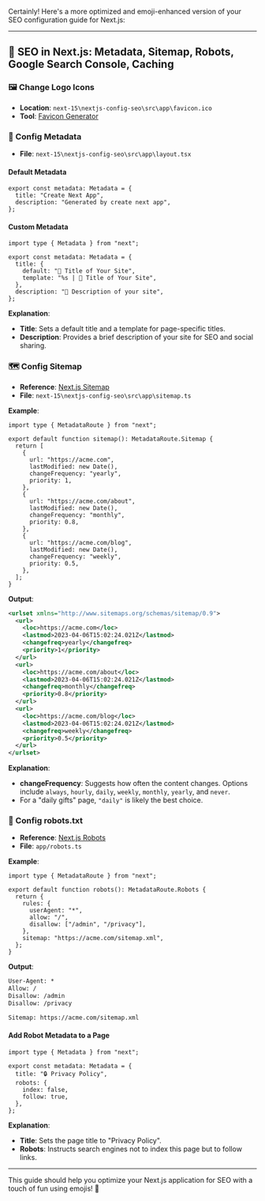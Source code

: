 Certainly! Here's a more optimized and emoji-enhanced version of your SEO configuration guide for Next.js:

---

## 🚀 SEO in Next.js: Metadata, Sitemap, Robots, Google Search Console, Caching

### 🖼️ Change Logo Icons

- **Location**: `next-15\nextjs-config-seo\src\app\favicon.ico`
- **Tool**: [Favicon Generator](https://realfavicongenerator.net/)

### 📜 Config Metadata

- **File**: `next-15\nextjs-config-seo\src\app\layout.tsx`

#### Default Metadata

```tsx
export const metadata: Metadata = {
  title: "Create Next App",
  description: "Generated by create next app",
};
```

#### Custom Metadata

```tsx
import type { Metadata } from "next";

export const metadata: Metadata = {
  title: {
    default: "🌟 Title of Your Site",
    template: "%s | 🌟 Title of Your Site",
  },
  description: "📝 Description of your site",
};
```

**Explanation**:

- **Title**: Sets a default title and a template for page-specific titles.
- **Description**: Provides a brief description of your site for SEO and social sharing.

### 🗺️ Config Sitemap

- **Reference**: [Next.js Sitemap](https://nextjs.org/docs/app/api-reference/file-conventions/metadata/sitemap)
- **File**: `next-15\nextjs-config-seo\src\app\sitemap.ts`

**Example**:

```tsx
import type { MetadataRoute } from "next";

export default function sitemap(): MetadataRoute.Sitemap {
  return [
    {
      url: "https://acme.com",
      lastModified: new Date(),
      changeFrequency: "yearly",
      priority: 1,
    },
    {
      url: "https://acme.com/about",
      lastModified: new Date(),
      changeFrequency: "monthly",
      priority: 0.8,
    },
    {
      url: "https://acme.com/blog",
      lastModified: new Date(),
      changeFrequency: "weekly",
      priority: 0.5,
    },
  ];
}
```

**Output**:

```xml
<urlset xmlns="http://www.sitemaps.org/schemas/sitemap/0.9">
  <url>
    <loc>https://acme.com</loc>
    <lastmod>2023-04-06T15:02:24.021Z</lastmod>
    <changefreq>yearly</changefreq>
    <priority>1</priority>
  </url>
  <url>
    <loc>https://acme.com/about</loc>
    <lastmod>2023-04-06T15:02:24.021Z</lastmod>
    <changefreq>monthly</changefreq>
    <priority>0.8</priority>
  </url>
  <url>
    <loc>https://acme.com/blog</loc>
    <lastmod>2023-04-06T15:02:24.021Z</lastmod>
    <changefreq>weekly</changefreq>
    <priority>0.5</priority>
  </url>
</urlset>
```

**Explanation**:

- **changeFrequency**: Suggests how often the content changes. Options include `always`, `hourly`, `daily`, `weekly`, `monthly`, `yearly`, and `never`.
- For a "daily gifts" page, `"daily"` is likely the best choice.

### 🤖 Config robots.txt

- **Reference**: [Next.js Robots](https://nextjs.org/docs/app/api-reference/file-conventions/metadata/robots)
- **File**: `app/robots.ts`

**Example**:

```tsx
import type { MetadataRoute } from "next";

export default function robots(): MetadataRoute.Robots {
  return {
    rules: {
      userAgent: "*",
      allow: "/",
      disallow: ["/admin", "/privacy"],
    },
    sitemap: "https://acme.com/sitemap.xml",
  };
}
```

**Output**:

```txt
User-Agent: *
Allow: /
Disallow: /admin
Disallow: /privacy

Sitemap: https://acme.com/sitemap.xml
```

#### Add Robot Metadata to a Page

```tsx
import type { Metadata } from "next";

export const metadata: Metadata = {
  title: "🔒 Privacy Policy",
  robots: {
    index: false,
    follow: true,
  },
};
```

**Explanation**:

- **Title**: Sets the page title to "Privacy Policy".
- **Robots**: Instructs search engines not to index this page but to follow links.

---

This guide should help you optimize your Next.js application for SEO with a touch of fun using emojis! 🎉
